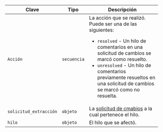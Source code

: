 | Clave                  | Tipo        | Descripción                                                                         |
| ---------------------- | ----------- | ----------------------------------------------------------------------------------- |
| `Acción`               | `secuencia` | La acción que se realizó. Puede ser una de las siguientes:<ul><li>`resolved` - Un hilo de comentarios en una solicitud de cambios se marcó como resuelto.</li><li>`unresolved` - Un hilo de comentarios previamente resueltos en una solicitud de cambios se marcó como no resuelta.</li></ul> |
| `solicitud_extracción` | `objeto`    | La [solicitud de cmabios](/rest/reference/pulls) a la cual pertenece el hilo.       |
| `hilo`                 | `objeto`    | El hilo que se afectó.                                                              |
